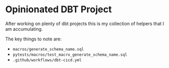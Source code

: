 # Opinionated DBT Project

After working on plenty of dbt projects this is my collection of helpers that I am accumulating.


The key things to note are:

- `macros/generate_schema_name.sql`
- `pytests/macros/test_macro_generate_schema_name.sql`
- `.github/workflows/dbt-cicd.yml`
